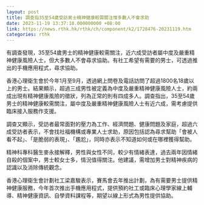 ```yaml
---
layout: post
title: 調查指35至54歲受訪男士精神健康較需關注惟多數人不會求助
date: 2023-11-19 13:37:18.000000000 +08:00
link: https://news.rthk.hk/rthk/ch/component/k2/1728476-20231119.htm
categories: rthk
---
```


有調查發現，35至54歲男士的精神健康較需關注，近六成受訪者屬中度及嚴重精神健康風險人士，但大多數人不會尋求協助。有社工希望有需要的男士，可透過推出的手機應用程式，尋求協助。

香港心理衛生會於今年1月至9月，透過網上問卷及電話訪問了超過1800名18歲以上的男士。結果顯示，超過三成男性被定義為中度及嚴重精神健康風險人士，約兩成出現有精神健康風險的徵狀，列為正常的則有四成多人。調查指出，35至54歲男士的精神健康較需關注，屬中度及嚴重精神健康風險人士有近六成，需考慮提供臨床接入服務作支援。

調查又顯示，受訪者最常面對的壓力為工作、經濟問題、健康問題及家庭，超過六成受訪者表示，不會找社福機構或專業人士求助，原因包括認為尋求幫助「會被人看不起」、「是脆弱的表現」、「尷尬」，同時亦表示不知道如何或在哪裡獲得幫助。

精神科專科醫生麥永接解釋，男性與女性不同，較少有情緒表達，過去兩年因情緒自殺的個案中，男士較女士多，情況值得關注。他建議，需增加男士對精神疾病的認識以及消除傳統觀念。

香港心理衛生會計劃社工梁嘉駿表示，賽馬會去年推出計劃，為有需要男士提供精神健康服務，今年首次推出手機應用程式，提供預約社工或臨床心理學家線上輔導、精神健康資訊、自學資料課程等，期望以線上形式為男性提供協助。

